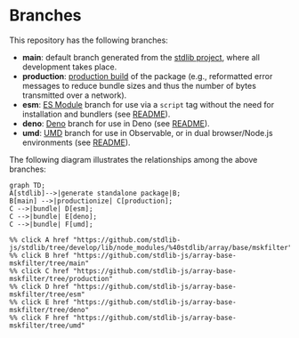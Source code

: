 <!--

@license Apache-2.0

Copyright (c) 2022 The Stdlib Authors.

Licensed under the Apache License, Version 2.0 (the "License");
you may not use this file except in compliance with the License.
You may obtain a copy of the License at

    http://www.apache.org/licenses/LICENSE-2.0

Unless required by applicable law or agreed to in writing, software
distributed under the License is distributed on an "AS IS" BASIS,
WITHOUT WARRANTIES OR CONDITIONS OF ANY KIND, either express or implied.
See the License for the specific language governing permissions and
limitations under the License.

-->

# Branches

This repository has the following branches:

-   **main**: default branch generated from the [stdlib project][stdlib-url], where all development takes place.
-   **production**: [production build][production-url] of the package (e.g., reformatted error messages to reduce bundle sizes and thus the number of bytes transmitted over a network).
-   **esm**: [ES Module][esm-url] branch for use via a `script` tag without the need for installation and bundlers (see [README][esm-readme]).
-   **deno**: [Deno][deno-url] branch for use in Deno (see [README][deno-readme]).
-   **umd**: [UMD][umd-url] branch for use in Observable, or in dual browser/Node.js environments (see [README][umd-readme]).

The following diagram illustrates the relationships among the above branches:

```mermaid
graph TD;
A[stdlib]-->|generate standalone package|B;
B[main] -->|productionize| C[production];
C -->|bundle| D[esm];
C -->|bundle| E[deno];
C -->|bundle| F[umd];

%% click A href "https://github.com/stdlib-js/stdlib/tree/develop/lib/node_modules/%40stdlib/array/base/mskfilter"
%% click B href "https://github.com/stdlib-js/array-base-mskfilter/tree/main"
%% click C href "https://github.com/stdlib-js/array-base-mskfilter/tree/production"
%% click D href "https://github.com/stdlib-js/array-base-mskfilter/tree/esm"
%% click E href "https://github.com/stdlib-js/array-base-mskfilter/tree/deno"
%% click F href "https://github.com/stdlib-js/array-base-mskfilter/tree/umd"
```

[stdlib-url]: https://github.com/stdlib-js/stdlib/tree/develop/lib/node_modules/%40stdlib/array/base/mskfilter
[production-url]: https://github.com/stdlib-js/array-base-mskfilter/tree/production
[deno-url]: https://github.com/stdlib-js/array-base-mskfilter/tree/deno
[deno-readme]: https://github.com/stdlib-js/array-base-mskfilter/blob/deno/README.md
[umd-url]: https://github.com/stdlib-js/array-base-mskfilter/tree/umd
[umd-readme]: https://github.com/stdlib-js/array-base-mskfilter/blob/umd/README.md
[esm-url]: https://github.com/stdlib-js/array-base-mskfilter/tree/esm
[esm-readme]: https://github.com/stdlib-js/array-base-mskfilter/blob/esm/README.md